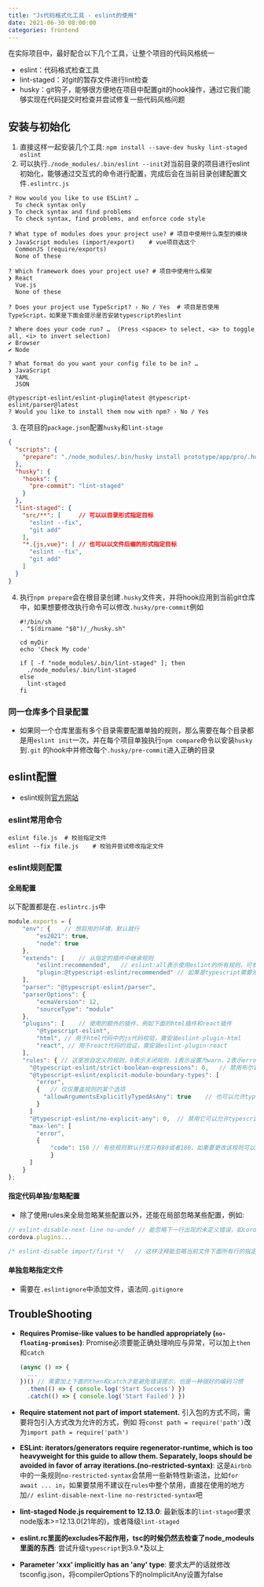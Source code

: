```yaml
---
title: "Js代码格式化工具 - eslint的使用"
date: 2021-06-30 08:00:00
categories: frontend
---
```


在实际项目中，最好配合以下几个工具，让整个项目的代码风格统一

- eslint：代码格式检查工具
- lint-staged：对git的暂存文件进行lint检查
- husky：git钩子，能够很方便地在项目中配置git的hook操作，通过它我们能够实现在代码提交时检查并尝试修复一些代码风格问题

## 安装与初始化

1. 直接这样一起安装几个工具: `npm install --save-dev husky lint-staged eslint`
2. 可以执行`./node_modules/.bin/eslint --init`对当前目录的项目进行eslint初始化，能够通过交互式的命令进行配置，完成后会在当前目录创建配置文件`.eslintrc.js`

<!--more-->


```shell
? How would you like to use ESLint? …
  To check syntax only
❯ To check syntax and find problems
  To check syntax, find problems, and enforce code style
  
? What type of modules does your project use? # 项目中使用什么类型的模块
❯ JavaScript modules (import/export)	# vue项目选这个
  CommonJS (require/exports)
  None of these
  
? Which framework does your project use? # 项目中使用什么框架
❯ React
  Vue.js
  None of these
  
? Does your project use TypeScript? › No / Yes	# 项目是否使用TypeScript，如果是下面会提示是否安装typescript的eslint

? Where does your code run? …  (Press <space> to select, <a> to toggle all, <i> to invert selection)
✔ Browser
✔ Node

? What format do you want your config file to be in? …
❯ JavaScript
  YAML
  JSON
  
@typescript-eslint/eslint-plugin@latest @typescript-eslint/parser@latest
? Would you like to install them now with npm? › No / Yes
```

3. 在项目的`package.json`配置`husky`和`lint-stage`

```json
{
  "scripts": {
    "prepare": "./node_modules/.bin/husky install prototype/app/pro/.husky"	// 这样安装以后能够自动安装husky到.git的hook中
  },
  "husky": {
    "hooks": {
      "pre-commit": "lint-staged"
    }
  },
  "lint-staged": {
    "src/**": [		// 可以以目录形式指定目标
      "eslint --fix",
      "git add"
    ],
    "*.{js,vue}": [	// 也可以以文件后缀的形式指定目标
      "eslint --fix",
      "git add"
    ]
  }
}
```

4. 执行`npm prepare`会在根目录创建`.husky`文件夹，并将hook应用到当前git仓库中，如果想要修改执行命令可以修改`.husky/pre-commit`例如

   ```shell
   #!/bin/sh
   . "$(dirname "$0")/_/husky.sh"
   
   cd myDir
   echo 'Check My code'
   
   if [ -f "node_modules/.bin/lint-staged" ]; then
     ./node_modules/.bin/lint-staged
   else
     lint-staged
   fi
   ```

### 同一仓库多个目录配置

- 如果同一个仓库里面有多个目录需要配置单独的规则，那么需要在每个目录都是用`eslint init`一次，并在每个项目单独执行`npm compare`命令以安装`husky`到`.git` 的hook中并修改每个`.husky/pre-commit`进入正确的目录

## eslint配置

- eslint规则[官方网站](https://cn.eslint.org/)

### eslint常用命令

```shell
eslint file.js	# 校验指定文件
eslint --fix file.js	# 校验并尝试修改指定文件
```

### eslint规则配置

#### 全局配置

 以下配置都是在`.eslintrc.js`中

```javascript
module.exports = {
    "env": {	// 想启用的环境，默认就行
        "es2021": true,
        "node": true
    },
    "extends": [	// 从指定的插件中继承规则
        "eslint:recommended",	// eslint:all表示使用eslint的所有规则，可参考http://eslint.cn/docs/rules/，"eslint:recommended"表示使用eslint所有规则里面打勾的规则，"standard"表示使用standard的规则(需要先npm install standard --save-dev)，参考https://standardjs.com/rules-zhcn.html#javascript-standard-style。除了standard，还有Airbnb风格，但我比较习惯standard
        "plugin:@typescript-eslint/recommended"	// 如果是typescript需要添加这个插件
    ],
    "parser": "@typescript-eslint/parser",
    "parserOptions": {
        "ecmaVersion": 12,
        "sourceType": "module"
    },
    "plugins": [	// 使用的额外的插件，例如下面的html插件和react插件
        "@typescript-eslint",
      	"html", // 用于html代码中的js代码校验，需安装eslint-plugin-html
      	"react", // 用于react代码的验证，需安装eslint-plugin-react
    ],
    "rules": { // 这里放自定义的规则，0表示关闭规则，1表示设置为warn，2表示error
      "@typescript-eslint/strict-boolean-expressions": 0, 	// 禁用布尔表达式中的严格类型判断，本来if(value)即使value为true或者为对象时都可以，但是如果这个规则为1，那么只能为true，必须单独处理null或者空字符串等情况，特别麻烦
      "@typescript-eslint/explicit-module-boundary-types": [
        "error",
        {	// 仅仅覆盖规则的某个选项
          "allowArgumentsExplicitlyTypedAsAny": true	// 也可以允许typescript中使用any来声明函数参数
        }
      ]
      "@typescript-eslint/no-explicit-any": 0,	// 禁用它可以允许typescript中使用any来声明类型
      "max-len": [
      	"error",
      	{
      		"code": 150	// 有些规则默认行宽只有80或者180，如果要更改该规则可以这样做
   	 		}
      ]
    }
};
```

#### 指定代码单独/忽略配置

- 除了使用rules来全局忽略某些配置以外，还能在局部忽略某些配置，例如: 

```javascript
// eslint-disable-next-line no-undef // 能忽略下一行出现的未定义错误，如cordova
cordova.plugins...

/* eslint-disable import/first */	// 这样注释能忽略当前文件下面所有行的指定的错误，这里是忽略import/first错误
```

#### 单独忽略指定文件

- 需要在`.eslintignore`中添加文件，语法同`.gitignore`

## TroubleShooting

- **Requires Promise-like values to be handled appropriately (`no-floating-promises`)**: Promise必须要能正确处理响应与异常，可以加上`then`和`catch`

  ```javascript
  (async () => {
    ...
  })() // 需要加上下面的then和catch才能避免错误提示，也是一种很好的编码习惯
    .then(() => { console.log('Start Success') })
    .catch(() => { console.log('Start Failed') })
  ```

- **Require statement not part of import statement.** 引入包的方式不同，需要将包引入方式改为允许的方式，例如
  将`const path = require('path')`改为`import path = require('path')`
- **ESLint: iterators/generators require regenerator-runtime, which is too heavyweight for this guide to allow them. Separately, loops should be avoided in favor of array iterations.(no-restricted-syntax)**: 这是`Airbnb`中的一条规则`no-restricted-syntax`会禁用一些新特性新语法，比如`for await ... in`，如果要禁用不建议在`rules`中整个禁用，直接在使用的地方加`// eslint-disable-next-line no-restricted-syntax`吧

- **lint-staged Node.js requirement to 12.13.0**: 最新版本的`lint-staged`要求node版本>=12.13.0(21年的)，或者降级`lint-staged`
- **eslint.rc里面的excludes不起作用，tsc的时候仍然去检查了node_modeuls里面的东西**: 尝试升级`typescript`到3.9.*及以上
- **Parameter 'xxx' implicitly has an 'any' type**: 要求太严的话就修改tsconfig.json，将compilerOptions下的noImplicitAny设置为false
